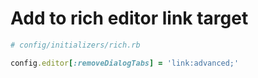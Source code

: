 # Add to rich editor link target

```ruby
# config/initializers/rich.rb

config.editor[:removeDialogTabs] = 'link:advanced;'
```

